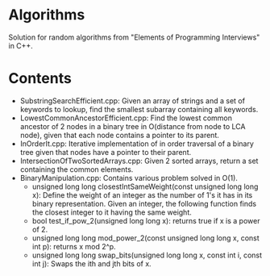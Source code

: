 # Algorithms
Solution for random algorithms from "Elements of Programming Interviews" in C++.

# Contents
* SubstringSearchEfficient.cpp:
Given an array of strings and a set of keywords to lookup, find the smallest subarray containing all keywords.
* LowestCommonAncestorEfficient.cpp:
Find the lowest common ancestor of 2 nodes in a binary tree in O(distance from node to LCA node), given that each node contains a pointer to its parent.
* InOrderIt.cpp: Iterative implementation of in order traversal of a binary tree given that nodes have a pointer to their parent.
* IntersectionOfTwoSortedArrays.cpp: Given 2 sorted arrays, return a set containing the common elements.
* BinaryManipulation.cpp: Contains various problem solved in O(1).
    * unsigned long long closestIntSameWeight(const unsigned long long x): Define the weight of an integer as the number of 1's it has in its binary representation. Given an integer, the following function finds the closest integer to it having the same weight.
    * bool test_if_pow_2(unsigned long long x): returns true if x is a power of 2.
    * unsigned long long mod_power_2(const unsigned long long x, const int p): returns x mod 2^p.
    * unsigned long long swap_bits(unsigned long long x, const int i, const int j): Swaps the ith and jth bits of x.
